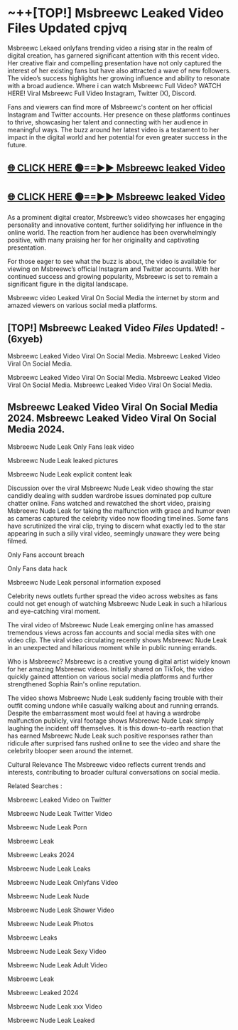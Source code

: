 # ~++[TOP!] Msbreewc Leaked Video Files Updated cpjvq

 Msbreewc Lekaed onlyfans trending video a rising star in the realm of digital creation, has garnered significant attention with this recent video. Her creative flair and compelling presentation have not only captured the interest of her existing fans but have also attracted a wave of new followers. The video’s success highlights her growing influence and ability to resonate with a broad audience.
Where i can watch  Msbreewc Full Video? WATCH HERE! Viral  Msbreewc Full Video Instagram, Twitter (X), Discord.


Fans and viewers can find more of  Msbreewc's content on her official Instagram and Twitter accounts. Her presence on these platforms continues to thrive, showcasing her talent and connecting with her audience in meaningful ways. The buzz around her latest video is a testament to her impact in the digital world and her potential for even greater success in the future.


## [🌐 CLICK HERE 🟢==►►  Msbreewc leaked Video ](https://onlyclips.site?title=Msbreewc&ref=git)

## [🌐 CLICK HERE 🟢==►►  Msbreewc leaked Video ](https://onlyclips.site?title=Msbreewc&ref=git)


As a prominent digital creator,  Msbreewc’s video showcases her engaging personality and innovative content, further solidifying her influence in the online world. The reaction from her audience has been overwhelmingly positive, with many praising her for her originality and captivating presentation.

For those eager to see what the buzz is about, the video is available for viewing on  Msbreewc’s official Instagram and Twitter accounts. With her continued success and growing popularity,  Msbreewc is set to remain a significant figure in the digital landscape.


  Msbreewc video Leaked Viral On Social Media the internet by storm and amazed viewers on various social media platforms.


## [TOP!]  Msbreewc Leaked Video *Files* Updated! - (6xyeb) 

 Msbreewc Leaked Video Viral On Social Media. Msbreewc Leaked Video Viral On Social Media.

 Msbreewc Leaked Video Viral On Social Media. Msbreewc Leaked Video Viral On Social Media. Msbreewc Leaked Video Viral On Social Media.


##  Msbreewc Leaked Video Viral On Social Media 2024. Msbreewc Leaked Video Viral On Social Media 2024.
 Msbreewc Nude Leak Only Fans leak video

 Msbreewc Nude Leak leaked pictures

 Msbreewc Nude Leak explicit content leak

Discussion over the viral  Msbreewc Nude Leak video showing the star candidly dealing with sudden wardrobe issues dominated pop culture chatter online. Fans watched and rewatched the short video, praising  Msbreewc Nude Leak for taking the malfunction with grace and humor even as cameras captured the celebrity video now flooding timelines. Some fans have scrutinized the viral clip, trying to discern what exactly led to the star appearing in such a silly viral video, seemingly unaware they were being filmed.


Only Fans account breach

Only Fans data hack

 Msbreewc Nude Leak personal information exposed

Celebrity news outlets further spread the video across websites as fans could not get enough of watching  Msbreewc Nude Leak in such a hilarious and eye-catching viral moment.


The viral video of  Msbreewc Nude Leak emerging online has amassed tremendous views across fan accounts and social media sites with one video clip. The viral video circulating recently shows  Msbreewc Nude Leak in an unexpected and hilarious moment while in public running errands.


Who is  Msbreewc?  Msbreewc is a creative young digital artist widely known for her amazing  Msbreewc videos. Initially shared on TikTok, the video quickly gained attention on various social media platforms and further strengthened Sophia Rain's online reputation.

The video shows  Msbreewc Nude Leak suddenly facing trouble with their outfit coming undone while casually walking about and running errands. Despite the embarrassment most would feel at having a wardrobe malfunction publicly, viral footage shows  Msbreewc Nude Leak simply laughing the incident off themselves. It is this down-to-earth reaction that has earned  Msbreewc Nude Leak such positive responses rather than ridicule after surprised fans rushed online to see the video and share the celebrity blooper seen around the internet.

Cultural Relevance The  Msbreewc video reflects current trends and interests, contributing to broader cultural conversations on social media.

Related Searches :

 Msbreewc Leaked Video on Twitter

 Msbreewc Nude Leak Twitter Video

 Msbreewc Nude Leak Porn

 Msbreewc Leak 

 Msbreewc Leaks 2024

 Msbreewc Nude Leak Leaks

 Msbreewc Nude Leak Onlyfans Video

 Msbreewc Nude Leak Nude

 Msbreewc Nude Leak Shower Video

 Msbreewc Nude Leak Photos

 Msbreewc Leaks

 Msbreewc Nude Leak Sexy Video

 Msbreewc Nude Leak Adult Video

 Msbreewc Leak

 Msbreewc Leaked 2024

 Msbreewc Nude Leak xxx Video

 Msbreewc Nude Leak Leaked
